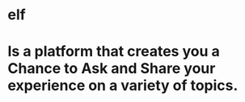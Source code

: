 # elf
# Is a platform that creates you a Chance to Ask and Share your experience on a variety of topics. 
